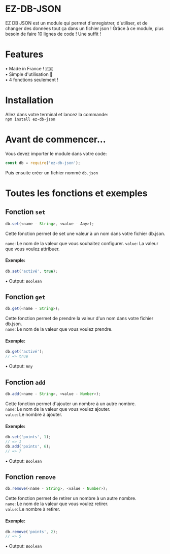 # EZ-DB-JSON
EZ DB JSON est un module qui permet d'enregistrer, d'utiliser, et de changer des données tout ça dans un fichier json !
Grâce à ce module, plus besoin de faire 10 lignes de code ! Une suffit !

# Features
• Made in France ! 🇫🇷<br/>
• Simple d'utilisation 🍃<br/>
• 4 fonctions seulement !<br/>

# Installation
Allez dans votre terminal et lancez la commande:<br/>
```npm install ez-db-json```

# Avant de commencer...

Vous devez importer le module dans votre code:<br/>
```javascript
const db = require('ez-db-json');
```

Puis ensuite créer un fichier nommé `db.json`

# Toutes les fonctions et exemples

## Fonction `set`
```javascript 
db.set(<name - String>, <value - Any>);
```
Cette fonction permet de set une valeur à un nom dans votre fichier db.json.

`name`: Le nom de la valeur que vous souhaitez configurer.
`value`: La valeur que vous voulez attribuer.

#### Exemple: <br/>
```javascript
db.set('activé', true);
```
• Output:
```Boolean```

## Fonction `get`
```javascript
db.get(<name - String>);
```
Cette fonction permet de prendre la valeur d'un nom dans votre fichier db.json.<br/>
`name`: Le nom de la valeur que vous voulez prendre.
#### Exemple:<br/>
```javascript
db.get('activé');
// => true
```

• Output:
```Any```

## Fonction `add`
```js
db.add(<name - String>, <value - Number>);
```
Cette fonction permet d'ajouter un nombre à un autre nombre.<br/>
`name`: Le nom de la valeur que vous voulez ajouter.<br/>
`value`: Le nombre à ajouter.

#### Exemple:<br/>
```js
db.set('points', 1);
// => 1
db.add('points', 6);
// => 7
```

• Output:
```Boolean```
## Fonction `remove`
```js
db.remove(<name - String>, <value - Number>);
```
Cette fonction permet de retirer un nombre à un autre nombre.<br/>
`name`: Le nom de la valeur que vous voulez retirer.<br/>
`value`: Le nombre à retirer.

#### Exemple:<br/>
```js
db.remove('points', 2);
// => 5
```

• Output:
```Boolean```
